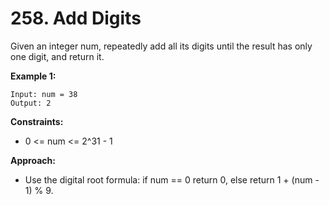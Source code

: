 # 258. Add Digits

Given an integer num, repeatedly add all its digits until the result has only one digit, and return it.

**Example 1:**
```
Input: num = 38
Output: 2
```

**Constraints:**
- 0 <= num <= 2^31 - 1

**Approach:**
- Use the digital root formula: if num == 0 return 0, else return 1 + (num - 1) % 9.